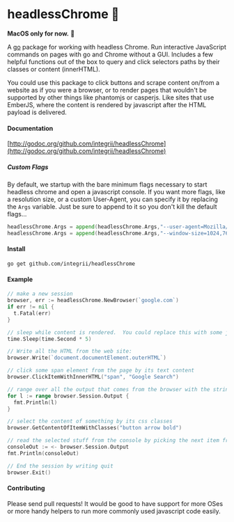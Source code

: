 # headlessChrome 🤖
**MacOS only for now.**  😬

A [go](https://golang.org) package for working with headless Chrome.  Run interactive JavaScript commands on pages with go and Chrome without a GUI.  Includes a few helpful functions out of the box to query and click selectors paths by their classes or content (innerHTML).

You could use this package to click buttons and scrape content on/from a website as if you were a browser, or to render pages that wouldn't be supported by other things like phantomjs or casperjs.  Like sites that use EmberJS, where the content is rendered by javascript after the HTML payload is delivered.


#### Documentation
[http://godoc.org/github.com/integrii/headlessChrome](http://godoc.org/github.com/integrii/headlessChrome)

##### Custom Flags
By default, we startup with the bare minimum flags necessary to start headless chrome and open a javascript console.  If you want more flags, like a resolution size, or a custom User-Agent, you can specify it by replacing the `Args` variable.  Just be sure to append to it so you don't kill the default flags...

```go
headlessChrome.Args = append(headlessChrome.Args,"--user-agent=Mozilla/5.0 (Macintosh; Intel Mac OS X 10_12_6) AppleWebKit/537.36 (KHTML, like Gecko) Chrome/61.0.3163.100 Safari/537.36")
headlessChrome.Args = append(headlessChrome.Args,"--window-size=1024,768")
```


#### Install
`go get github.com/integrii/headlessChrome`

#### Example

```go
// make a new session
browser, err := headlessChrome.NewBrowser(`google.com`)
if err != nil {
  t.Fatal(err)
}

// sleep while content is rendered.  You could replace this with some javascript that only returns when the content exists.
time.Sleep(time.Second * 5)

// Write all the HTML from the web site:
browser.Write(`document.documentElement.outerHTML`)

// click some span element from the page by its text content
browser.ClickItemWithInnerHTML("span", "Google Search")

// range over all the output that comes from the browser with the string reader package
for l := range browser.Session.Output {
  fmt.Println(l)
}

// select the content of something by its css classes
browser.GetContentOfItemWithClasses("button arrow bold")

// read the selected stuff from the console by picking the next item from the channel
consoleOut := <- browser.Session.Output
fmt.Println(consoleOut)

// End the session by writing quit
browser.Exit()
```


#### Contributing

Please send pull requests!  It would be good to have support for more OSes or more handy helpers to run more commonly used javascript code easily.
